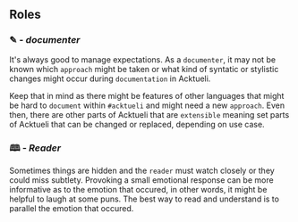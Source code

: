 ## Roles

### ✎ - _documenter_
It's always good to manage expectations.  As a `documenter`, it may not be known which `approach` might be taken or what kind of syntatic or stylistic changes might occur during `documentation` in Acktueli.
  
Keep that in mind as there might be features of other languages that might be hard to `document` within `#acktueli` and might need a new `approach`.  Even then, there are other parts of Acktueli that are `extensible` meaning set parts of Acktueli that can be changed or replaced, depending on use case.

### 🕮 - _Reader_
Sometimes things are hidden and the `reader` must watch closely or they could miss subtlety.  Provoking a small emotional response can be more informative as to the emotion that occured, in other words, it might be helpful to laugh at some puns.  The best way to read and understand is to parallel the emotion that occured.